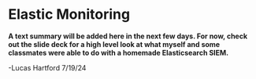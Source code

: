 # Elastic Monitoring

<b>A text summary will be added here in the next few days. For now, check out the slide deck for a high level look at what myself and some classmates were able to do with a homemade Elasticsearch SIEM.</b>

-Lucas Hartford 7/19/24
